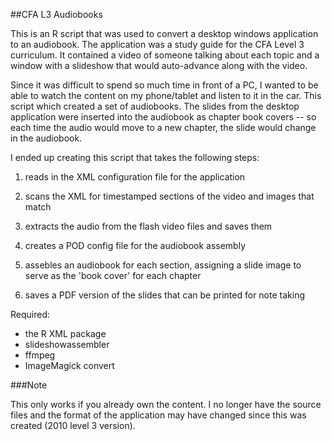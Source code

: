 ##CFA L3 Audiobooks

This is an R script that was used to convert a desktop windows application to an audiobook.  The application was a study guide for the CFA Level 3 curriculum.  It contained a video of someone talking about each topic and a window with a slideshow that would auto-advance along with the video.

Since it was difficult to spend so much time in front of a PC, I wanted to be able to watch the content on my phone/tablet and listen to it in the car.  This script which created a set of audiobooks.  The slides from the desktop application were inserted into the audiobook as chapter book covers -- so each time the audio would move to a new chapter, the slide would change in the audiobook.

I ended up creating this script that takes the following steps:

1. reads in the XML configuration file for the application

2. scans the XML for timestamped sections of the video and images that match

3. extracts the audio from the flash video files and saves them 

4. creates a POD config file for the audiobook assembly

5. assebles an audiobook for each section, assigning a slide image to serve as the 'book cover' for each chapter

6. saves a PDF version of the slides that can be printed for note taking

Required:
- the R XML package
- slideshowassembler
- ffmpeg
- ImageMagick convert

###Note

This only works if you already own the content.  I no longer have the source files and the format of the application may have changed since this was created (2010 level 3 version).  

